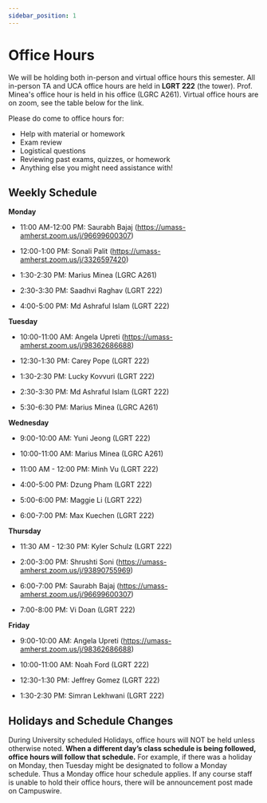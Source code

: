 ```yaml
---
sidebar_position: 1
---
```


# Office Hours

We will be holding both in-person and virtual office hours this semester. All in-person TA and UCA office hours are held in **LGRT 222** (the tower). Prof. Minea's office hour is held in his office (LGRC A261). Virtual office hours are on zoom, see the table below for the link.

Please do come to office hours for:

-   Help with material or homework
-   Exam review
-   Logistical questions
-   Reviewing past exams, quizzes, or homework
-   Anything else you might need assistance with!

## Weekly Schedule

**Monday**

-   11:00 AM-12:00 PM: Saurabh Bajaj (https://umass-amherst.zoom.us/j/96699600307)

-   12:00-1:00 PM: Sonali Palit (https://umass-amherst.zoom.us/j/3326597420)

-   1:30-2:30 PM: Marius Minea (LGRC A261)

-   2:30-3:30 PM: Saadhvi Raghav (LGRT 222)

-   4:00-5:00 PM: Md Ashraful Islam (LGRT 222)

**Tuesday**

-   10:00-11:00 AM: Angela Upreti (https://umass-amherst.zoom.us/j/98362686688)

-   12:30-1:30 PM: Carey Pope (LGRT 222)

-   1:30-2:30 PM: Lucky Kovvuri (LGRT 222)

-   2:30-3:30 PM: Md Ashraful Islam (LGRT 222)

-   5:30-6:30 PM: Marius Minea (LGRC A261)

**Wednesday**

-   9:00-10:00 AM: Yuni Jeong (LGRT 222)
-   10:00-11:00 AM: Marius Minea (LGRC A261)
-   11:00 AM - 12:00 PM: Minh Vu (LGRT 222)

-   4:00-5:00 PM: Dzung Pham (LGRT 222)

-   5:00-6:00 PM: Maggie Li (LGRT 222)

-   6:00-7:00 PM: Max Kuechen (LGRT 222)

**Thursday**

-   11:30 AM - 12:30 PM: Kyler Schulz (LGRT 222)

-   2:00-3:00 PM: Shrushti Soni (https://umass-amherst.zoom.us/j/93890755969)

-   6:00-7:00 PM: Saurabh Bajaj (https://umass-amherst.zoom.us/j/96699600307)

-   7:00-8:00 PM: Vi Doan (LGRT 222)

**Friday**

-   9:00-10:00 AM: Angela Upreti (https://umass-amherst.zoom.us/j/98362686688)

-   10:00-11:00 AM: Noah Ford (LGRT 222)

-   12:30-1:30 PM: Jeffrey Gomez (LGRT 222)

-   1:30-2:30 PM: Simran Lekhwani (LGRT 222)

## Holidays and Schedule Changes

During University scheduled Holidays, office hours will NOT be held unless otherwise noted. **When a different day’s class schedule is being followed, office hours will follow that schedule.** For example, if there was a holiday on Monday, then Tuesday might be designated to follow a Monday schedule. Thus a Monday office hour schedule applies. If any course staff is unable to hold their office hours, there will be announcement post made on Campuswire.

